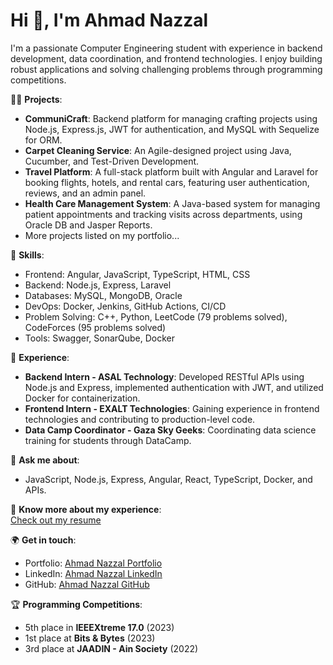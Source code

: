 # Hi 👋, I'm Ahmad Nazzal

I'm a passionate Computer Engineering student with experience in backend development, data coordination, and frontend technologies. I enjoy building robust applications and solving challenging problems through programming competitions.

👨‍💻 **Projects**:  
- **CommuniCraft**: Backend platform for managing crafting projects using Node.js, Express.js, JWT for authentication, and MySQL with Sequelize for ORM.  
- **Carpet Cleaning Service**: An Agile-designed project using Java, Cucumber, and Test-Driven Development.  
- **Travel Platform**: A full-stack platform built with Angular and Laravel for booking flights, hotels, and rental cars, featuring user authentication, reviews, and an admin panel.  
- **Health Care Management System**: A Java-based system for managing patient appointments and tracking visits across departments, using Oracle DB and Jasper Reports.
- More projects listed on my portfolio...

🚀 **Skills**:  
- Frontend: Angular, JavaScript, TypeScript, HTML, CSS  
- Backend: Node.js, Express, Laravel  
- Databases: MySQL, MongoDB, Oracle  
- DevOps: Docker, Jenkins, GitHub Actions, CI/CD  
- Problem Solving: C++, Python, LeetCode (79 problems solved), CodeForces (95 problems solved)  
- Tools: Swagger, SonarQube, Docker

💼 **Experience**:  
- **Backend Intern - ASAL Technology**: Developed RESTful APIs using Node.js and Express, implemented authentication with JWT, and utilized Docker for containerization.  
- **Frontend Intern - EXALT Technologies**: Gaining experience in frontend technologies and contributing to production-level code.  
- **Data Camp Coordinator - Gaza Sky Geeks**: Coordinating data science training for students through DataCamp.

💬 **Ask me about**:  
- JavaScript, Node.js, Express, Angular, React, TypeScript, Docker, and APIs.

📄 **Know more about my experience**:  
[Check out my resume](https://drive.google.com/file/d/13l-yEDMwS89TcxxvtFaynA_3q-dKk7mo/view?usp=sharing)

🌍 **Get in touch**:  
- Portfolio: [Ahmad Nazzal Portfolio](https://ahmad-nazzal-portfolio.netlify.app/)  
- LinkedIn: [Ahmad Nazzal LinkedIn](https://www.linkedin.com/in/ahmad-nazzal-b21143265/)  
- GitHub: [Ahmad Nazzal GitHub](https://github.com/ahmad-nazzal)  

🏆 **Programming Competitions**:  
- 5th place in **IEEEXtreme 17.0** (2023)  
- 1st place at **Bits & Bytes** (2023)  
- 3rd place at **JAADIN - Ain Society** (2022)  

